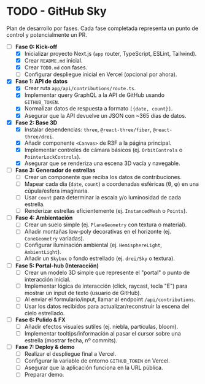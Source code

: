 # TODO - GitHub Sky

Plan de desarrollo por fases. Cada fase completada representa un punto de control y potencialmente un PR.

- [ ] **Fase 0: Kick-off**
    - [X] Inicializar proyecto Next.js (`app` router, TypeScript, ESLint, Tailwind).
    - [X] Crear `README.md` inicial.
    - [X] Crear `TODO.md` con fases.
    - [ ] Configurar despliegue inicial en Vercel (opcional por ahora).
- [X] **Fase 1: API de datos**
    - [X] Crear ruta `app/api/contributions/route.ts`.
    - [X] Implementar query GraphQL a la API de GitHub usando `GITHUB_TOKEN`.
    - [X] Normalizar datos de respuesta a formato `[{date, count}]`.
    - [X] Asegurar que la API devuelve un JSON con ~365 días de datos.
- [X] **Fase 2: Base 3D**
    - [X] Instalar dependencias: `three`, `@react-three/fiber`, `@react-three/drei`.
    - [X] Añadir componente `<Canvas>` de R3F a la página principal.
    - [X] Implementar controles de cámara básicos (ej. `OrbitControls` o `PointerLockControls`).
    - [X] Asegurar que se renderiza una escena 3D vacía y navegable.
- [ ] **Fase 3: Generador de estrellas**
    - [ ] Crear un componente que reciba los datos de contribuciones.
    - [ ] Mapear cada día (`date`, `count`) a coordenadas esféricas (θ, φ) en una cúpula/esfera imaginaria.
    - [ ] Usar `count` para determinar la escala y/o luminosidad de cada estrella.
    - [ ] Renderizar estrellas eficientemente (ej. `InstancedMesh` o `Points`).
- [ ] **Fase 4: Ambientación**
    - [ ] Crear un suelo simple (ej. `PlaneGeometry` con textura o material).
    - [ ] Añadir montañas low-poly decorativas en el horizonte (ej. `ConeGeometry` variadas).
    - [ ] Configurar iluminación ambiental (ej. `HemisphereLight`, `AmbientLight`).
    - [ ] Añadir un `Skybox` o fondo estrellado (ej. `drei/Sky` o textura).
- [ ] **Fase 5: Portal-hub (Interacción)**
    - [ ] Crear un modelo 3D simple que represente el "portal" o punto de interacción inicial.
    - [ ] Implementar lógica de interacción (click, raycast, tecla "E") para mostrar un input de texto (usuario de GitHub).
    - [ ] Al enviar el formulario/input, llamar al endpoint `/api/contributions`.
    - [ ] Usar los datos recibidos para actualizar/reconstruir la escena del cielo estrellado.
- [ ] **Fase 6: Pulido & FX**
    - [ ] Añadir efectos visuales sutiles (ej. niebla, partículas, bloom).
    - [ ] Implementar tooltips/información al pasar el cursor sobre una estrella (mostrar fecha, nº commits).
- [ ] **Fase 7: Deploy & demo**
    - [ ] Realizar el despliegue final a Vercel.
    - [ ] Configurar la variable de entorno `GITHUB_TOKEN` en Vercel.
    - [ ] Asegurar que la aplicación funciona en la URL pública.
    - [ ] Preparar demo. 